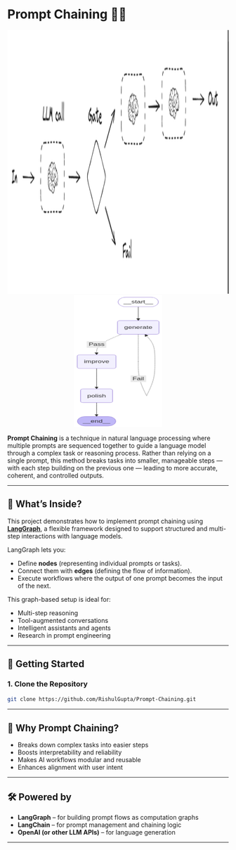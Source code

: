 # Prompt Chaining 🔗🧠
<div align="center">
<img src="https://github.com/RishulGupta/Prompt-Chaining/blob/4329f9848890af949129dbd9f0306b4e6c37f235/Screenshot%202025-07-29%20004153.png" height=600 width=700>


<img src="https://github.com/RishulGupta/Prompt-Chaining/blob/4329f9848890af949129dbd9f0306b4e6c37f235/Screenshot%202025-07-29%20004206.png" height=300 width=200>
</div>

**Prompt Chaining** is a technique in natural language processing where multiple prompts are sequenced together to guide a language model through a complex task or reasoning process. Rather than relying on a single prompt, this method breaks tasks into smaller, manageable steps — with each step building on the previous one — leading to more accurate, coherent, and controlled outputs.

---

## 🧭 What’s Inside?

This project demonstrates how to implement prompt chaining using [**LangGraph**](https://github.com/langchain-ai/langgraph), a flexible framework designed to support structured and multi-step interactions with language models.

LangGraph lets you:
- Define **nodes** (representing individual prompts or tasks).
- Connect them with **edges** (defining the flow of information).
- Execute workflows where the output of one prompt becomes the input of the next.

This graph-based setup is ideal for:
- Multi-step reasoning
- Tool-augmented conversations
- Intelligent assistants and agents
- Research in prompt engineering

---

## 🚀 Getting Started

### 1. Clone the Repository

```bash
git clone https://github.com/RishulGupta/Prompt-Chaining.git
```

---

## 🧠 Why Prompt Chaining?

- Breaks down complex tasks into easier steps
- Boosts interpretability and reliability
- Makes AI workflows modular and reusable
- Enhances alignment with user intent

---

## 🛠️ Powered by

- **LangGraph** – for building prompt flows as computation graphs
- **LangChain** – for prompt management and chaining logic
- **OpenAI (or other LLM APIs)** – for language generation

---

